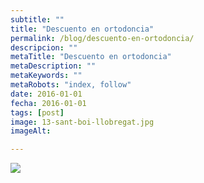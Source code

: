 ```yaml
---
subtitle: ""
title: "Descuento en ortodoncia"
permalink: /blog/descuento-en-ortodoncia/
descripcion: ""
metaTitle: "Descuento en ortodoncia"
metaDescription: ""
metaKeywords: ""
metaRobots: "index, follow"
date: 2016-01-01
fecha: 2016-01-01
tags: [post]
image: 13-sant-boi-llobregat.jpg
imageAlt: 

---
```



![](/assets/static/images/blog/blog-inner/10-dto-Ortodoncia-Octubre-300x300.jpg)
